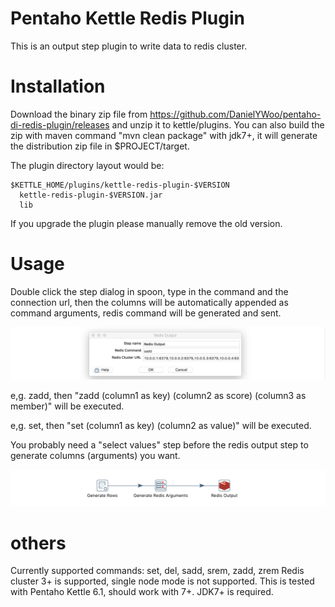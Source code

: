 Pentaho Kettle Redis Plugin
====================

This is an output step plugin to write data to redis cluster.

Installation
====================


Download the binary zip file from https://github.com/DanielYWoo/pentaho-di-redis-plugin/releases and unzip it to kettle/plugins. You can also build the zip with maven command "mvn clean package" with jdk7+, it will generate the distribution zip file in $PROJECT/target.

The plugin directory layout would be:
```
$KETTLE_HOME/plugins/kettle-redis-plugin-$VERSION
  kettle-redis-plugin-$VERSION.jar
  lib
```

If you upgrade the plugin please manually remove the old version.

Usage
====================

Double click the step dialog in spoon, type in the command and the connection url, then the columns will be automatically
 appended as command arguments, redis command will be generated and sent.

![](./docs/config.png)

 e,g. zadd, then "zadd (column1 as key) (column2 as score) (column3 as member)" will be executed.

 e,g. set, then "set (column1 as key) (column2 as value)" will be executed.

You probably need a "select values" step before the redis output step to generate columns (arguments) you want.

![](./docs/pdi-redis-flow.png)

others
====================
Currently supported commands: set, del, sadd, srem, zadd, zrem
Redis cluster 3+ is supported, single node mode is not supported.
This is tested with Pentaho Kettle 6.1, should work with 7+.
JDK7+ is required.
